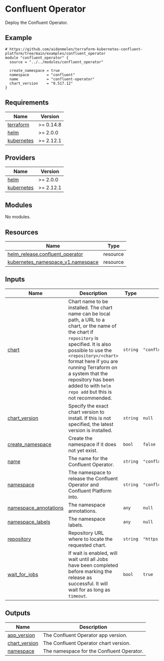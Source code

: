 # Confluent Operator

Deploy the Confluent Operator.

<!-- BEGINNING OF PRE-COMMIT-TERRAFORM DOCS HOOK -->

## Example

```hcl
# https://github.com/aidanmelen/terraform-kubernetes-confluent-platform/tree/main/examples/confluent_operator
module "confluent_operator" {
  source = "../../modules/confluent_operator"

  create_namespace = true
  namespace        = "confluent"
  name             = "confluent-operator"
  chart_version    = "0.517.12"
}
```

## Requirements

| Name | Version |
|------|---------|
| <a name="requirement_terraform"></a> [terraform](#requirement\_terraform) | >= 0.14.8 |
| <a name="requirement_helm"></a> [helm](#requirement\_helm) | >= 2.0.0 |
| <a name="requirement_kubernetes"></a> [kubernetes](#requirement\_kubernetes) | >= 2.12.1 |
## Providers

| Name | Version |
|------|---------|
| <a name="provider_helm"></a> [helm](#provider\_helm) | >= 2.0.0 |
| <a name="provider_kubernetes"></a> [kubernetes](#provider\_kubernetes) | >= 2.12.1 |
## Modules

No modules.
## Resources

| Name | Type |
|------|------|
| [helm_release.confluent_operator](https://registry.terraform.io/providers/hashicorp/helm/latest/docs/resources/release) | resource |
| [kubernetes_namespace_v1.namespace](https://registry.terraform.io/providers/hashicorp/kubernetes/latest/docs/resources/namespace_v1) | resource |
## Inputs

| Name | Description | Type | Default | Required |
|------|-------------|------|---------|:--------:|
| <a name="input_chart"></a> [chart](#input\_chart) | Chart name to be installed. The chart name can be local path, a URL to a chart, or the name of the chart if `repository` is specified. It is also possible to use the `<repository>/<chart>` format here if you are running Terraform on a system that the repository has been added to with `helm repo add` but this is not recommended. | `string` | `"confluent-for-kubernetes"` | no |
| <a name="input_chart_version"></a> [chart\_version](#input\_chart\_version) | Specify the exact chart version to install. If this is not specified, the latest version is installed. | `string` | `null` | no |
| <a name="input_create_namespace"></a> [create\_namespace](#input\_create\_namespace) | Create the namespace if it does not yet exist. | `bool` | `false` | no |
| <a name="input_name"></a> [name](#input\_name) | The name for the Confluent Operator. | `string` | `"confluent-operator"` | no |
| <a name="input_namespace"></a> [namespace](#input\_namespace) | The namespace to release the Confluent Operator and Confluent Platform into. | `string` | `"confluent"` | no |
| <a name="input_namespace_annotations"></a> [namespace\_annotations](#input\_namespace\_annotations) | The namespace annotations. | `any` | `null` | no |
| <a name="input_namespace_labels"></a> [namespace\_labels](#input\_namespace\_labels) | The namespace labels. | `any` | `null` | no |
| <a name="input_repository"></a> [repository](#input\_repository) | Repository URL where to locate the requested chart. | `string` | `"https://packages.confluent.io/helm"` | no |
| <a name="input_wait_for_jobs"></a> [wait\_for\_jobs](#input\_wait\_for\_jobs) | If wait is enabled, will wait until all Jobs have been completed before marking the release as successful. It will wait for as long as `timeout`. | `bool` | `true` | no |
## Outputs

| Name | Description |
|------|-------------|
| <a name="output_app_version"></a> [app\_version](#output\_app\_version) | The Confluent Operator app version. |
| <a name="output_chart_version"></a> [chart\_version](#output\_chart\_version) | The Confluent Operator chart version. |
| <a name="output_namespace"></a> [namespace](#output\_namespace) | The namespace for the Confluent Operator. |
<!-- END OF PRE-COMMIT-TERRAFORM DOCS HOOK -->
